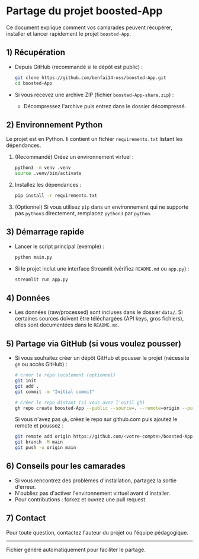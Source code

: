 # Partage du projet boosted-App

Ce document explique comment vos camarades peuvent récupérer, installer et lancer rapidement le projet `boosted-App`.

## 1) Récupération

- Depuis GitHub (recommandé si le dépôt est public) :

  ```bash
  git clone https://github.com/benfai14-oss/boosted-App.git
  cd boosted-App
  ```

- Si vous recevez une archive ZIP (fichier `boosted-App-share.zip`) :

  - Décompressez l'archive puis entrez dans le dossier décompressé.

## 2) Environnement Python

Le projet est en Python. Il contient un fichier `requirements.txt` listant les dépendances.

1. (Recommandé) Créez un environnement virtuel :

   ```bash
   python3 -m venv .venv
   source .venv/bin/activate
   ```

2. Installez les dépendances :

   ```bash
   pip install -r requirements.txt
   ```

3. (Optionnel) Si vous utilisez `pip` dans un environnement qui ne supporte pas `python3` directement, remplacez `python3` par `python`.

## 3) Démarrage rapide

- Lancer le script principal (exemple) :

  ```bash
  python main.py
  ```

- Si le projet inclut une interface Streamlit (vérifiez `README.md` ou `app.py`) :

  ```bash
  streamlit run app.py
  ```

## 4) Données

- Les données (raw/processed) sont incluses dans le dossier `data/`. Si certaines sources doivent être téléchargées (API keys, gros fichiers), elles sont documentées dans le `README.md`.

## 5) Partage via GitHub (si vous voulez pousser)

- Si vous souhaitez créer un dépôt GitHub et pousser le projet (nécessite `gh` ou accès GitHub) :

  ```bash
  # créer le repo localement (optionnel)
  git init
  git add .
  git commit -m "Initial commit"

  # Créer le repo distant (si vous avez l'outil gh)
  gh repo create boosted-App --public --source=. --remote=origin --push
  ```

  Si vous n'avez pas `gh`, créez le repo sur github.com puis ajoutez le remote et poussez :

  ```bash
  git remote add origin https://github.com/<votre-compte>/boosted-App.git
  git branch -M main
  git push -u origin main
  ```

## 6) Conseils pour les camarades

- Si vous rencontrez des problèmes d'installation, partagez la sortie d'erreur.
- N'oubliez pas d'activer l'environnement virtuel avant d'installer.
- Pour contributions : forkez et ouvrez une pull request.

## 7) Contact

Pour toute question, contactez l'auteur du projet ou l'équipe pédagogique.

---

Fichier généré automatiquement pour faciliter le partage.
